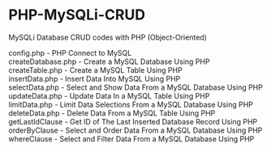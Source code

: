 # PHP-MySQLi-CRUD
MySQLi Database CRUD codes with PHP (Object-Oriented)



config.php - PHP Connect to MySQL <br>
createDatabase.php - Create a MySQL Database Using PHP <br>
createTable.php - Create a MySQL Table Using PHP <br>
insertData.php - Insert Data Into MySQL Using PHP <br>
selectData.php - Select and Show Data From a MySQL Database Using PHP <br>
updateData.php - Update Data In a MySQL Table Using PHP <br>
limitData.php - Limit Data Selections From a MySQL Database Using PHP <br>
deleteData.php -	Delete Data From a MySQL Table Using PHP <br>
getLastIdClause - Get ID of The Last Inserted Database Record Using PHP <br>
orderByClause - Select and Order Data From a MySQL Database Using PHP <br>
whereClause - Select and Filter Data From a MySQL Database Using PHP <br>
